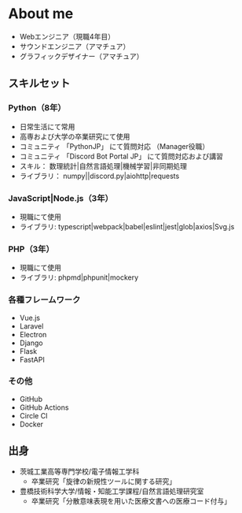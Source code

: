 # About me

- Webエンジニア（現職4年目）
- サウンドエンジニア（アマチュア）
- グラフィックデザイナー（アマチュア）

## スキルセット

### Python（8年）
- 日常生活にて常用
- 高専および大学の卒業研究にて使用
- コミュニティ 「PythonJP」 にて質問対応 （Manager役職）
- コミュニティ 「Discord Bot Portal JP」 にて質問対応および講習
- スキル： 数理統計|自然言語処理|機械学習|非同期処理
- ライブラリ： numpy||discord.py|aiohttp|requests

### JavaScript|Node.js（3年）
- 現職にて使用
- ライブラリ: typescript|webpack|babel|eslint|jest|glob|axios|Svg.js

### PHP（3年）
- 現職にて使用
- ライブラリ: phpmd|phpunit|mockery

### 各種フレームワーク
- Vue.js
- Laravel
- Electron
- Django
- Flask
- FastAPI

### その他
- GitHub
- GitHub Actions
- Circle CI
- Docker

## 出身
- 茨城工業高等専門学校/電子情報工学科
  - 卒業研究「旋律の新規性ツールに関する研究」
- 豊橋技術科学大学/情報・知能工学課程/自然言語処理研究室
  - 卒業研究「分散意味表現を用いた医療文書への医療コード付与」
